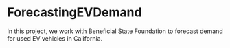 # ForecastingEVDemand
In this project, we work with Beneficial State Foundation to forecast demand for used EV vehicles in California.
